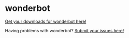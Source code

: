 # wonderbot

[Get your downloads for wonderbot here!](https://github.com/Wundero/wonderbot/issues)

Having problems with wonderbot? [Submit your issues here!](https://github.com/Wundero/wonderbot/issues)
